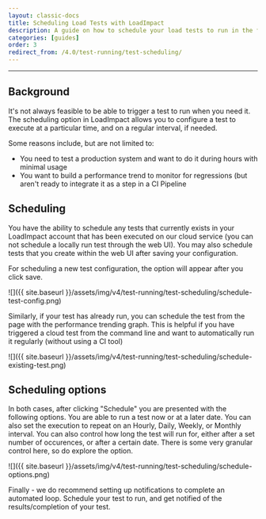 ```yaml
---
layout: classic-docs
title: Scheduling Load Tests with LoadImpact
description: A guide on how to schedule your load tests to run in the future or on a schedule within the LoadImpact Web UI.
categories: [guides]
order: 3
redirect_from: /4.0/test-running/test-scheduling/
---
```


***

<h2>Background</h2>

It's not always feasible to be able to trigger a test to run when you need it.  The scheduling option in LoadImpact allows you to configure a test to execute at a particular time, and on a regular interval, if needed.

Some reasons include, but are not limited to:
- You need to test a production system and want to do it during hours with minimal usage
- You want to build a performance trend to monitor for regressions (but aren't ready to integrate it as a step in a CI Pipeline


## Scheduling

You have the ability to schedule any tests that currently exists in your LoadImpact account that has been executed on our cloud service (you can not schedule a locally run test through the web UI). You may also schedule tests that you create within the web UI after saving your configuration.

For scheduling a new test configuration, the option will appear after you click save.

![]({{ site.baseurl }}/assets/img/v4/test-running/test-scheduling/schedule-test-config.png)

Similarly, if your test has already run, you can schedule the test from the page with the performance trending graph.  This is helpful if you have triggered a cloud test from the command line and want to automatically run it regularly (without using a CI tool)

![]({{ site.baseurl }}/assets/img/v4/test-running/test-scheduling/schedule-existing-test.png)

## Scheduling options

In both cases, after clicking "Schedule" you are presented with the following options. You are able to run a test now or at a later date.  You can also set the execution to repeat on an Hourly, Daily, Weekly, or Monthly interval. You can also control how long the test will run for, either after a set number of occurences, or after a certain date.  There is some very granular control here, so do explore the option.

![]({{ site.baseurl }}/assets/img/v4/test-running/test-scheduling/schedule-options.png)

Finally - we do recommend setting up notifications to complete an automated loop.  Schedule your test to run, and get notified of the results/completion of your test.
<!--stackedit_data:
eyJoaXN0b3J5IjpbLTEwMzI5OTE2OTldfQ==
-->
